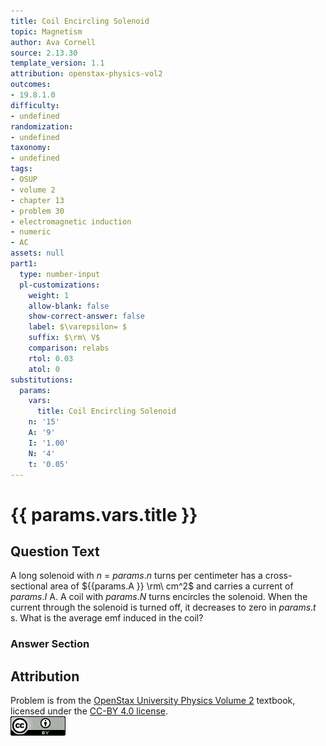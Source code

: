 ```yaml
---
title: Coil Encircling Solenoid
topic: Magnetism
author: Ava Cornell
source: 2.13.30
template_version: 1.1
attribution: openstax-physics-vol2
outcomes:
- 19.8.1.0
difficulty:
- undefined
randomization:
- undefined
taxonomy:
- undefined
tags:
- OSUP
- volume 2
- chapter 13
- problem 30
- electromagnetic induction
- numeric
- AC
assets: null
part1:
  type: number-input
  pl-customizations:
    weight: 1
    allow-blank: false
    show-correct-answer: false
    label: $\varepsilon= $
    suffix: $\rm\ V$
    comparison: relabs
    rtol: 0.03
    atol: 0
substitutions:
  params:
    vars:
      title: Coil Encircling Solenoid
    n: '15'
    A: '9'
    I: '1.00'
    N: '4'
    t: '0.05'
---
```

# {{ params.vars.title }}

## Question Text

A long solenoid with $n$ = ${{params.n }}$ turns per centimeter has a cross-sectional area of ${{params.A }} \rm\ cm^2$ and carries a current of ${{params.I }}\textrm{ A}$. A coil with ${{params.N }}$ turns encircles the solenoid. When the current through the solenoid is turned off, it decreases to zero in ${{params.t }}\textrm{ s}$. What is the average emf induced in the coil?

### Answer Section

## Attribution

Problem is from the [OpenStax University Physics Volume 2](https://openstax.org/details/books/university-physics-volume-2) textbook, licensed under the [CC-BY 4.0 license](https://creativecommons.org/licenses/by/4.0/).<br>![Image representing the Creative Commons 4.0 BY license.](https://raw.githubusercontent.com/firasm/bits/master/by.png)
